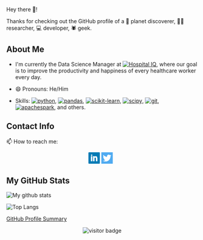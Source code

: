 
Hey there 👋!

Thanks for checking out the GitHub profile of a 🔭 planet discoverer,
👨‍🔬 researcher, 💻 developer, 🕷️ geek.

## About Me

- I'm currently the Data Science Manager at
  <a href="https://www.hospiq.com"><img src="https://www.hospiq.com/wp-content/uploads/2020/03/HospitalIQ-LOGO-small.png" alt="Hospital IQ" width="100"/></a>,
  where our goal is to improve the productivity and happiness of every healthcare worker every day.

- 😄 Pronouns: He/Him

- Skills:
  <a href="https://www.python.org"><img src="https://simpleicons.org/icons/python.svg" alt="python" width="20"/></a>,
  <a href="https://pandas.pydata.org"><img src="https://simpleicons.org/icons/pandas.svg" alt="pandas" width="20"/></a>,
  <a href="https://scikit-learn.org/stable/index.html"><img src="https://simpleicons.org/icons/scikit-learn.svg" alt="scikit-learn" width="20"/></a>,
  <a href="https://www.scipy.org"><img src="https://simpleicons.org/icons/scipy.svg" alt="scipy" width="20"/></a>,
  <a href="https://git-scm.com"><img src="https://simpleicons.org/icons/git.svg" alt="git" width="20"/></a>,
  <a href="https://spark.apache.org"><img src="https://simpleicons.org/icons/apachespark.svg" alt="apachespark" width="20"/></a>,
  and others.

## Contact Info

📫 How to reach me:

<p align='center'>
<a href="https://www.linkedin.com/in/francistodonovan/"><img height="30" src="https://github.com/proinsias/proinsias/blob/main/icon/linkedin.png?raw=true"></a>
<a href="https://twitter.com/francisodonovan"><img height="30" src="https://github.com/proinsias/proinsias/blob/main/icon/twitter.png?raw=true"></a>&nbsp;&nbsp;
</p>


## My GitHub Stats

![My github stats](https://github-readme-stats.vercel.app/api?username=proinsias&count_private=true&show_icons=true)

![Top Langs](https://github-readme-stats.vercel.app/api/top-langs/?username=proinsias)

[GitHub Profile Summary](https://profile-summary-for-github.com/user/proinsias)

<!--

- Add banner image.
- Add link to webpage.
- 🔭 I’m currently working on ...
- 🌱 I’m currently learning ...
- 👯 I’m looking to collaborate on ...
- 🤔 I’m looking for help with ...
- 💬 Ask me about ...
- ⚡ Fun fact: ...

-->

<p align="center">
<img src="https://visitor-badge.glitch.me/badge?page_id=proinsias.proinsias" alt="visitor badge"/>
</p>
